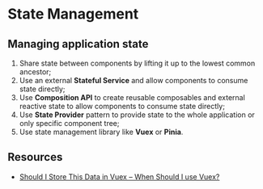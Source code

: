 # State Management

## Managing application state

1. Share state between components by lifting it up to the lowest common ancestor;
2. Use an external **Stateful Service** and allow components to consume state
directly;
3. Use **Composition API** to create reusable composables and external reactive
state to allow components to consume state directly;
4. Use **State Provider** pattern to provide state to the whole application or
only specific component tree;
5. Use state management library like **Vuex** or **Pinia**.

## Resources

- [Should I Store This Data in Vuex – When Should I use Vuex?](https://markus.oberlehner.net/blog/should-i-store-this-data-in-vuex/)
